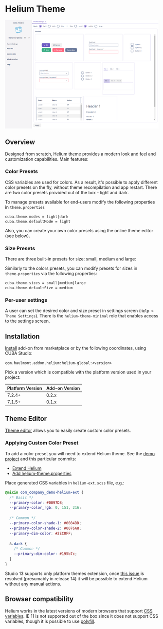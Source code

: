 # Helium Theme

![teaser](img/teaser.png)

## Overview

Designed from scratch, Helium theme provides a modern look and feel and customization capabilities. Main features:

### Color Presets

CSS variables are used for colors. As a result, it's possible to apply different color presets on the fly, 
without theme recompilation and app restart. There are two color presets provided out of the box - light and dark.

To manage presets available for end-users modify the following properties in `theme.properties`
```
cuba.theme.modes = light|dark
cuba.theme.defaultMode = light
```
Also, you can create your own color presets using the online theme editor (see below).

### Size Presets

There are three built-in presets for size: small, medium and large:

Similarly to the colors presets, you can modify presets for sizes in `theme.properties` via the following properties:
```
cuba.theme.sizes = small|medium|large
cuba.theme.defaultSize = medium
```

### Per-user settings

A user can set the desired color and size preset in settings screen (`Help > Theme Settings`). There is the `helium-theme-minimal` role that enables access to the settings screen.

## Installation

[Install](https://doc.cuba-platform.com/studio/) add-on from marketplace or by the following coordinates, using CUBA Studio:

`com.haulmont.addon.helium:helium-global:<version>`

Pick a version which is compatible with the platform version used in your project:

| Platform Version | Add-on Version |
| ---------------- | -------------- |
| 7.2.4+           | 0.2.x          |
| 7.1.5+           | 0.1.x          |

## Theme Editor

[Theme editor](https://demo10.cuba-platform.com/helium-editor/) allows you to easily create custom color presets.

### Applying Custom Color Preset

To add a color preset you will need to extend Helium theme. See the [demo project](https://github.com/cuba-labs/helium-extension-demo)
and this particular commits:
 * [Extend Helium](https://github.com/cuba-labs/helium-extension-demo/commit/85ae53f7d07acaa31d1c737803ae2779b54f6ed7)
 * [Add helium-theme.properties](https://github.com/cuba-labs/helium-extension-demo/commit/2b7f72ebb0c6a25bee790e421302a31cca602347)

Place generated CSS variables in `helium-ext.scss` file, e.g.:

```scss
@mixin com_company_demo-helium-ext {
  /* Basic */
  --primary-color: #0097D8;
  --primary-color_rgb: 0, 151, 216;

  /* Common */
  --primary-color-shade-1: #0084BD;
  --primary-color-shade-2: #0076A8;
  --primary-dim-color: #2EC0FF;

  &.dark {
    /* Common */
    --primary-dim-color: #195b7c;
  }
}
``` 

Studio 13 supports only platform themes extension, once [this issue](https://youtrack.cuba-platform.com/issue/STUDIO-4474) is resolved (presumably in release 14)
it will be possible to extend Helium without any manual actions.


## Browser compatibility
Helium works in the latest versions of modern browsers that support [CSS variables](https://caniuse.com/#feat=css-variables).
IE 11 is not supported out of the box since it does not support CSS variables, though it is possible to use [polyfill](https://github.com/nuxodin/ie11CustomProperties).

